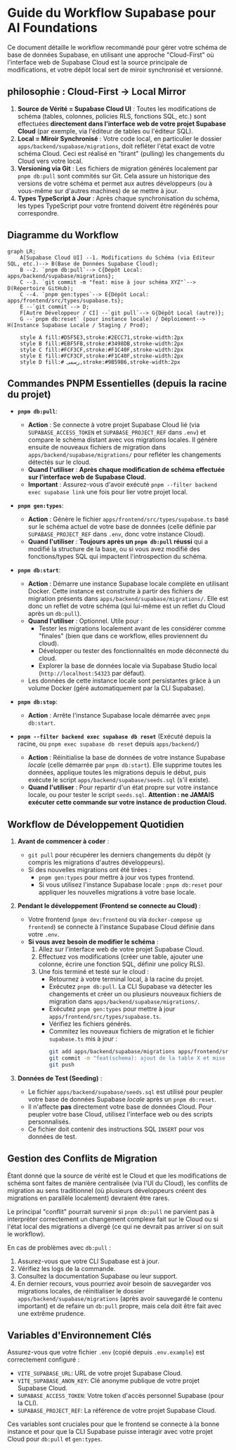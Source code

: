 # Guide du Workflow Supabase pour AI Foundations

Ce document détaille le workflow recommandé pour gérer votre schéma de base de données Supabase, en utilisant une approche "Cloud-First" où l'interface web de Supabase Cloud est la source principale de modifications, et votre dépôt local sert de miroir synchronisé et versionné.

## philosophie : Cloud-First → Local Mirror

1.  **Source de Vérité = Supabase Cloud UI** : Toutes les modifications de schéma (tables, colonnes, policies RLS, fonctions SQL, etc.) sont effectuées **directement dans l'interface web de votre projet Supabase Cloud** (par exemple, via l'éditeur de tables ou l'éditeur SQL).
2.  **Local = Miroir Synchronisé** : Votre code local, en particulier le dossier `apps/backend/supabase/migrations`, doit refléter l'état exact de votre schéma Cloud. Ceci est réalisé en "tirant" (pulling) les changements du Cloud vers votre local.
3.  **Versioning via Git** : Les fichiers de migration générés localement par `pnpm db:pull` sont commités sur Git. Cela assure un historique des versions de votre schéma et permet aux autres développeurs (ou à vous-même sur d'autres machines) de se mettre à jour.
4.  **Types TypeScript à Jour** : Après chaque synchronisation du schéma, les types TypeScript pour votre frontend doivent être régénérés pour correspondre.

## Diagramme du Workflow

```mermaid
graph LR;
    A[Supabase Cloud UI] --1. Modifications du Schéma (via Editeur SQL, etc.)--> B(Base de Données Supabase Cloud);
    B --2. `pnpm db:pull`--> C{Dépôt Local: apps/backend/supabase/migrations};
    C --3. `git commit -m "feat: mise à jour schéma XYZ"`--> D(Répertoire GitHub);
    C --4. `pnpm gen:types`--> E{Dépôt Local: apps/frontend/src/types/supabase.ts};
    E --`git commit`--> D;
    F[Autre Développeur / CI] --`git pull`--> G{Dépôt Local (autre)};
    G --`pnpm db:reset` (pour instance locale) / Déploiement--> H(Instance Supabase Locale / Staging / Prod);

    style A fill:#D5F5E3,stroke:#2ECC71,stroke-width:2px
    style B fill:#EBF5FB,stroke:#3498DB,stroke-width:2px
    style C fill:#FCF3CF,stroke:#F1C40F,stroke-width:2px
    style E fill:#FCF3CF,stroke:#F1C40F,stroke-width:2px
    style D fill:# رسمی,stroke:#9B59B6,stroke-width:2px
```

## Commandes PNPM Essentielles (depuis la racine du projet)

*   **`pnpm db:pull`**:
    *   **Action** : Se connecte à votre projet Supabase Cloud lié (via `SUPABASE_ACCESS_TOKEN` et `SUPABASE_PROJECT_REF` dans `.env`) et compare le schéma distant avec vos migrations locales. Il génère ensuite de nouveaux fichiers de migration dans `apps/backend/supabase/migrations/` pour refléter les changements détectés sur le cloud.
    *   **Quand l'utiliser** : **Après chaque modification de schéma effectuée sur l'interface web de Supabase Cloud.**
    *   **Important** : Assurez-vous d'avoir exécuté `pnpm --filter backend exec supabase link` une fois pour lier votre projet local.

*   **`pnpm gen:types`**:
    *   **Action** : Génère le fichier `apps/frontend/src/types/supabase.ts` basé sur le schéma actuel de votre base de données (celle définie par `SUPABASE_PROJECT_REF` dans `.env`, donc votre instance Cloud).
    *   **Quand l'utiliser** : **Toujours après un `pnpm db:pull` réussi** qui a modifié la structure de la base, ou si vous avez modifié des fonctions/types SQL qui impactent l'introspection du schéma.

*   **`pnpm db:start`**:
    *   **Action** : Démarre une instance Supabase locale complète en utilisant Docker. Cette instance est construite à partir des fichiers de migration présents dans `apps/backend/supabase/migrations/`. Elle est donc un reflet de votre schéma (qui lui-même est un reflet du Cloud après un `db:pull`).
    *   **Quand l'utiliser** : Optionnel. Utile pour :
        *   Tester les migrations localement avant de les considérer comme "finales" (bien que dans ce workflow, elles proviennent du cloud).
        *   Développer ou tester des fonctionnalités en mode déconnecté du cloud.
        *   Explorer la base de données locale via Supabase Studio local (`http://localhost:54323` par défaut).
    *   Les données de cette instance locale sont persistantes grâce à un volume Docker (géré automatiquement par la CLI Supabase).

*   **`pnpm db:stop`**:
    *   **Action** : Arrête l'instance Supabase locale démarrée avec `pnpm db:start`.

*   **`pnpm --filter backend exec supabase db reset`** (Exécuté depuis la racine, ou `pnpm exec supabase db reset` depuis `apps/backend/`)
    *   **Action** : Réinitialise la base de données de votre instance Supabase *locale* (celle démarrée par `pnpm db:start`). Elle supprime toutes les données, applique toutes les migrations depuis le début, puis exécute le script `apps/backend/supabase/seeds.sql` (s'il existe).
    *   **Quand l'utiliser** : Pour repartir d'un état propre sur votre instance locale, ou pour tester le script `seeds.sql`. **Attention : ne JAMAIS exécuter cette commande sur votre instance de production Cloud.**

## Workflow de Développement Quotidien

1.  **Avant de commencer à coder** :
    *   `git pull` pour récupérer les derniers changements du dépôt (y compris les migrations d'autres développeurs).
    *   Si des nouvelles migrations ont été tirées :
        *   `pnpm gen:types` pour mettre à jour vos types frontend.
        *   Si vous utilisez l'instance Supabase locale : `pnpm db:reset` pour appliquer les nouvelles migrations à votre base locale.

2.  **Pendant le développement (Frontend se connecte au Cloud)** :
    *   Votre frontend (`pnpm dev:frontend` ou via `docker-compose up frontend`) se connecte à l'instance Supabase Cloud définie dans votre `.env`.
    *   **Si vous avez besoin de modifier le schéma** :
        1.  Allez sur l'interface web de votre projet Supabase Cloud.
        2.  Effectuez vos modifications (créer une table, ajouter une colonne, écrire une fonction SQL, définir une policy RLS).
        3.  Une fois terminé et testé sur le cloud :
            *   Retournez à votre terminal local, à la racine du projet.
            *   Exécutez `pnpm db:pull`. La CLI Supabase va détecter les changements et créer un ou plusieurs nouveaux fichiers de migration dans `apps/backend/supabase/migrations/`.
            *   Exécutez `pnpm gen:types` pour mettre à jour `apps/frontend/src/types/supabase.ts`.
            *   Vérifiez les fichiers générés.
            *   Commitez les nouveaux fichiers de migration et le fichier `supabase.ts` mis à jour :
                ```bash
                git add apps/backend/supabase/migrations apps/frontend/src/types/supabase.ts
                git commit -m "feat(schema): ajout de la table X et mise à jour des types"
                git push
                ```

3.  **Données de Test (Seeding)** :
    *   Le fichier `apps/backend/supabase/seeds.sql` est utilisé pour peupler votre base de données Supabase *locale* après un `pnpm db:reset`.
    *   Il n'affecte **pas** directement votre base de données Cloud. Pour peupler votre base Cloud, utilisez l'interface web ou des scripts personnalisés.
    *   Ce fichier doit contenir des instructions SQL `INSERT` pour vos données de test.

## Gestion des Conflits de Migration

Étant donné que la source de vérité est le Cloud et que les modifications de schéma sont faites de manière centralisée (via l'UI du Cloud), les conflits de migration au sens traditionnel (où plusieurs développeurs créent des migrations en parallèle localement) devraient être rares.

Le principal "conflit" pourrait survenir si `pnpm db:pull` ne parvient pas à interpréter correctement un changement complexe fait sur le Cloud ou si l'état local des migrations a divergé (ce qui ne devrait pas arriver si on suit le workflow).

En cas de problèmes avec `db:pull` :
1.  Assurez-vous que votre CLI Supabase est à jour.
2.  Vérifiez les logs de la commande.
3.  Consultez la documentation Supabase ou leur support.
4.  En dernier recours, vous pourriez avoir besoin de sauvegarder vos migrations locales, de réinitialiser le dossier `apps/backend/supabase/migrations` (après avoir sauvegardé le contenu important) et de refaire un `db:pull` propre, mais cela doit être fait avec une extrême prudence.

## Variables d'Environnement Clés

Assurez-vous que votre fichier `.env` (copié depuis `.env.example`) est correctement configuré :

*   `VITE_SUPABASE_URL`: URL de votre projet Supabase Cloud.
*   `VITE_SUPABASE_ANON_KEY`: Clé anonyme publique de votre projet Supabase Cloud.
*   `SUPABASE_ACCESS_TOKEN`: Votre token d'accès personnel Supabase (pour la CLI).
*   `SUPABASE_PROJECT_REF`: La référence de votre projet Supabase Cloud.

Ces variables sont cruciales pour que le frontend se connecte à la bonne instance et pour que la CLI Supabase puisse interagir avec votre projet Cloud pour `db:pull` et `gen:types`.
